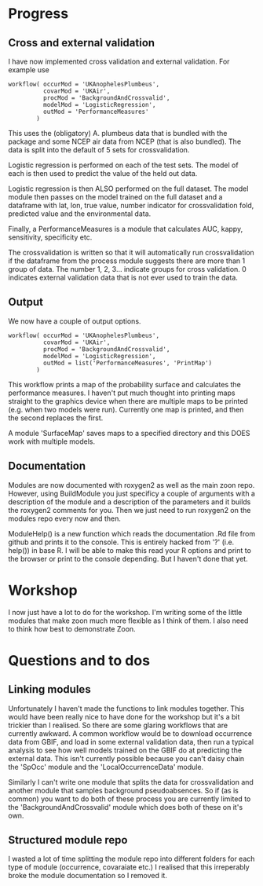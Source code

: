 # Progress

## Cross and external validation

I have now implemented cross validation and external validation. For example use 


    workflow( occurMod = 'UKAnophelesPlumbeus', 
              covarMod = 'UKAir',
              procMod = 'BackgroundAndCrossvalid',
              modelMod = 'LogisticRegression',
              outMod = 'PerformanceMeasures'
            )
                            
This uses the (obligatory) A. plumbeus data that is bundled with the package and some NCEP air data from NCEP (that is also bundled). The data is split into the default of 5 sets for crossvalidation. 

Logistic regression is performed on each of the test sets. The model of each is then used to predict the value of the held out data.

Logistic regression is then ALSO performed on the full dataset. The model module then passes on the model trained on the full dataset and a dataframe with lat, lon, true value, number indicator for crossvalidation fold, predicted value and the environmental data.

Finally, a PerformanceMeasures is a module that calculates AUC, kappy, sensitivity, specificity etc. 

The crossvalidation is written so that it will automatically run crossvalidation if the dataframe from the process module suggests there are more than 1 group of data. The number 1, 2, 3... indicate groups for cross validation. 0 indicates external validation data that is not ever used to train the data.

## Output

We now have a couple of output options.

    workflow( occurMod = 'UKAnophelesPlumbeus', 
              covarMod = 'UKAir',
              procMod = 'BackgroundAndCrossvalid',
              modelMod = 'LogisticRegression',
              outMod = list('PerformanceMeasures', 'PrintMap')
            )

This workflow prints a map of the probability surface and calculates the performance measures. I haven't put much thought into printing maps straight to the graphics device when there are multiple maps to be printed (e.g. when two models were run). Currently one map is printed, and then the second replaces the first.

A module 'SurfaceMap' saves maps to a specified directory and this DOES work with multiple models.

## Documentation

Modules are now documented with roxygen2 as well as the main zoon repo. However, using BuildModule you just specificy a couple of arguments with a description of the module and a description of the parameters and it builds the roxygen2 comments for you. Then we just need to run roxygen2 on the modules repo every now and then.

ModuleHelp() is a new function which reads the documentation .Rd file from github and prints it to the console. This is entirely hacked from '?' (i.e. help()) in base R. I will be able to make this read your R options and print to the browser or print to the console depending. But I haven't done that yet.


# Workshop

I now just have a lot to do for the workshop. I'm writing some of the little modules that make zoon much more flexible as I think of them. I also need to think how best to demonstrate Zoon.



# Questions and to dos

## Linking modules
Unfortunately I haven't made the functions to link modules together. This would have been really nice to have done for the workshop but it's a bit trickier than I realised. So there are some glaring workflows that are currently awkward. A common workflow would be to download  occurrence data from GBIF, and load in some external validation data, then run a typical analysis to see how well models trained on the GBIF do at predicting the external data. This isn't currently possible because you can't daisy chain the 'SpOcc' module and the 'LocalOccurrenceData' module.

Similarly I can't write one module that splits the data for crossvalidation and another module that samples background pseudoabsences. So if (as is common) you want to do both of these process you are currently limited to the 'BackgroundAndCrossvalid' module which does both of these on it's own.

## Structured module repo

I wasted a lot of time splitting the module repo into different folders for each type of module (occurrence, covaraiate etc.) I realised that this irreperably broke the module documentation so I removed it. 





